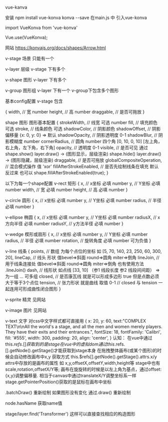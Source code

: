 vue-kanva

安装 npm install vue-konva konva --save
在main.js 中 引入vue-konva

import VueKonva from 'vue-konva'

Vue.use(VueKonva);

网站  https://konvajs.org/docs/shapes/Arrow.html

v-stage  场景   只能有一个

v-layer  层级   v-stage 下有多个

v-shape  图形   v-layer 下有多个

v-group  图形组 v-layer 下有一个  v-group下包含多个图形

基本config配置
v-stage 包含

{
width, // 宽 number
height, // 高 number
draggable, // 是否可拖放
}

shape 图形
图形基本配置
{
strokeWidth, // 线宽 可选 number
fill, // 填充颜色 可选
stroke, // 线条颜色 可选
shadowColor, // 阴影颜色
shadowOffset, // 阴影偏移量 {x: 0, y: 0} => 默认
shadowOpacity, // 阴影透明度 0-1
shadowBlur, // 阴影模糊度 number
cornerRadius, // 圆角 number 四个角 [0, 10, 0, 10] [左上角，右上角，左下角，右下角]
opacity, // 透明度 0-1
visible, // 是否可见 通过 shape.show() layer.draw() -> (图形显示，层级渲染)  shape.hide() layer.draw() -> (图形隐藏，层级渲染)
draggable, // 是否可拖放
globalCompositeOperation, // 混合模式操作  值 'xor'
fillAfterStrokeEnabled, // 是否先绘制线条在填充  默认反过来  也可以 shape.fillAfterStrokeEnabled(true);
}

以下为每一个shape配置
v-rect 矩形
{
x, // x坐标  必填 number
y, // Y坐标 必填 number
width, // 宽 必填 number
height, // 高 必填 number
}

v-circle 圆形
{
x, // x坐标  必填 number
y, // Y坐标 必填 number
radius, // 半径 必填 number
}

v-ellipse 椭圆
{
x, // x坐标  必填 number
y, // Y坐标 必填 number
radiusX, // x方向半径 必填 number
radiusY, // y方法半径 必填 number
}

v-wedge 楔形或扇形
{
x, // x坐标  必填 number
y, // Y坐标 必填 number
radius, // 半径 必填 number
rotation, // 旋转角度  必填 number  可为负值
}

v-line 线条
{
points, // 数组 为每个点位的坐标 如 [5, 70, 140, 23, 250, 60, 300, 20],
lineCap, // 线头 形状  值bevel=>斜面 round=>圆角 miter=>倒角
lineJoin, // 用于线条连接处 值bevel=>斜面 round=>圆角 miter=>倒角  也有使用方法 .lineJoin()
dash, // 线形状 如点线  [33, 10] （参1 线段长度  参2 线段间间距） => 为一组  ... 可多组
closed, // 是否康瓦线 就是可以形成多边形 true  但是点数必须大于等于3个点位
tension, // 张力形状  就是曲线  取值 0-1
// closed 与 tension 一起连用可形成曲性闭合图形
}

v-sprite 精灵  见网站

v-image 图片  见网站

v-text 文字 对css中文字样式都可直接用
{
x: 20,
y: 60,
text:"COMPLEX TEXT\n\nAll the world's a stage, and all the men and women merely players. They have their exits and their entrances.",
fontSize: 18,
fontFamily: 'Calibri',
fill: '#555',
width: 300,
padding: 20,
align: 'center',
}
认知：
在vue中通过this.$refs.[]获取到的是stage在vue中的虚拟dom  通过this.$refs.[].getNode().getStage()才能获取到stage本身
在拖拽整体画布(或某个图形)的时候会自动修改画布中x,y 获取方式 this.$refs[].getNode().getStage().attrs.x/y  attrs中存放的是画布的属性 如 x,y,offsetX,offsetY,width,height等
stage中也有scale,rotation,offsetX/Y等;
画布在旋旋转的时候是以左上角为基点，通过offset:{x,y}调整偏移量. 相当于canvas中通过translateX/Y调整坐标系一样
stage.getPointerPosition()获取的是鼠标在画布中坐标

.batchDraw() 重新绘制   如果图形没有变化 通过.draw() 重新绘制

node.hasName 获取name值

stage/layer.find('Transformer') 这样可以直接查找相应的构造图形
